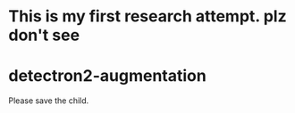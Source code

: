 # This is my first research attempt. plz don't see

# detectron2-augmentation
Please save the child.
